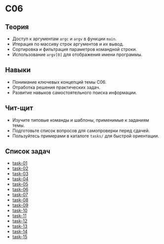 # C06

## Теория
- Доступ к аргументам `argc` и `argv` в функции `main`.
- Итерация по массиву строк аргументов и их вывод.
- Сортировка и фильтрация параметров командной строки.
- Использование `argv[0]` для отображения имени программы.

## Навыки
- Понимание ключевых концепций темы C06.
- Отработка решения практических задач.
- Развитие навыков самостоятельного поиска информации.

## Чит-щит
- Изучите типовые команды и шаблоны, применимые к заданиям темы.
- Подготовьте список вопросов для самопроверки перед сдачей.
- Пользуйтесь примерами в каталоге `tasks/` для быстрой ориентации.

## Список задач
- [task-01](tasks/task-01/)
- [task-02](tasks/task-02/)
- [task-03](tasks/task-03/)
- [task-04](tasks/task-04/)
- [task-05](tasks/task-05/)
- [task-06](tasks/task-06/)
- [task-07](tasks/task-07/)
- [task-08](tasks/task-08/)
- [task-09](tasks/task-09/)
- [task-10](tasks/task-10/)
- [task-11](tasks/task-11/)
- [task-12](tasks/task-12/)
- [task-13](tasks/task-13/)
- [task-14](tasks/task-14/)
- [task-15](tasks/task-15/)
